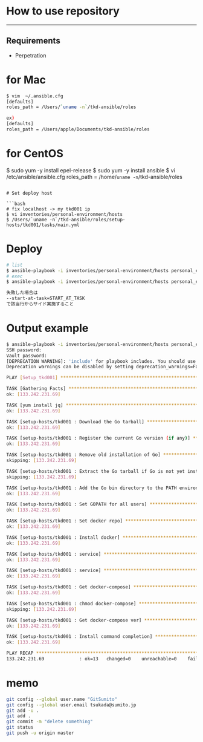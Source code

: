 How to use repository
=========
----

Requirements
------------
* Perpetration

# for Mac

``` bash
$ vim  ~/.ansible.cfg 
[defaults]
roles_path = /Users/`uname -n`/tkd-ansible/roles

ex)
[defaults]
roles_path = /Users/apple/Documents/tkd-ansible/roles
```


# for CentOS

$ sudo yum -y install epel-release
$ sudo yum -y install ansible
$ vi /etc/ansible/ansible.cfg
roles_path = /home/`uname -n`/tkd-ansible/roles

```

# Set deploy host

```bash
# fix localhost -> my tkd001 ip
$ vi inventories/personal-environment/hosts 
$ /Users/`uname -n`/tkd-ansible/roles/setup-hosts/tkd001/tasks/main.yml 
```

# Deploy
```bash
# list
$ ansible-playbook -i inventories/personal-environment/hosts personal_environment.yml -uroot --private-key=~/.ssh/id_rsa --list-tasks --list-hosts -k
# exec
$ ansible-playbook -i inventories/personal-environment/hosts personal_environment.yml -uroot --private-key=~/.ssh/id_rsa -k

失敗した場合は
--start-at-task=START_AT_TASK
で該当行からサイド実施すること
```

# Output example

```bash
$ ansible-playbook -i inventories/personal-environment/hosts personal_environment.yml --ask-vault -uroot -k
SSH password: 
Vault password: 
[DEPRECATION WARNING]: 'include' for playbook includes. You should use 'import_playbook' instead. This feature will be removed in version 2.8. 
Deprecation warnings can be disabled by setting deprecation_warnings=False in ansible.cfg.

PLAY [Setup_tkd001] *************************************************************************************************************************************

TASK [Gathering Facts] **********************************************************************************************************************************
ok: [133.242.231.69]

TASK [yum install jq] ***********************************************************************************************************************************
ok: [133.242.231.69]

TASK [setup-hosts/tkd001 : Download the Go tarball] *****************************************************************************************************
ok: [133.242.231.69]

TASK [setup-hosts/tkd001 : Register the current Go version (if any)] ************************************************************************************
ok: [133.242.231.69]

TASK [setup-hosts/tkd001 : Remove old installation of Go] ***********************************************************************************************
skipping: [133.242.231.69]

TASK [setup-hosts/tkd001 : Extract the Go tarball if Go is not yet installed or not the desired version] ************************************************
skipping: [133.242.231.69]

TASK [setup-hosts/tkd001 : Add the Go bin directory to the PATH environment variable for all users] *****************************************************
ok: [133.242.231.69]

TASK [setup-hosts/tkd001 : Set GOPATH for all users] ****************************************************************************************************
ok: [133.242.231.69]

TASK [setup-hosts/tkd001 : Set docker repo] *************************************************************************************************************
ok: [133.242.231.69]

TASK [setup-hosts/tkd001 : Install docker] **************************************************************************************************************
ok: [133.242.231.69]

TASK [setup-hosts/tkd001 : service] *********************************************************************************************************************
ok: [133.242.231.69]

TASK [setup-hosts/tkd001 : service] *********************************************************************************************************************
ok: [133.242.231.69]

TASK [setup-hosts/tkd001 : Get docker-compose] **********************************************************************************************************
ok: [133.242.231.69]

TASK [setup-hosts/tkd001 : chmod docker-compose] ********************************************************************************************************
skipping: [133.242.231.69]

TASK [setup-hosts/tkd001 : Get docker-compose ver] ******************************************************************************************************
ok: [133.242.231.69]

TASK [setup-hosts/tkd001 : Install command completion] **************************************************************************************************
ok: [133.242.231.69]

PLAY RECAP **********************************************************************************************************************************************
133.242.231.69             : ok=13   changed=0    unreachable=0    failed=0   
```

# memo 

``` bash
git config --global user.name "GitSumito"
git config --global user.email tsukada@sumito.jp
git add -u .
git add .
git commit -m "delete something"
git status
git push -u origin master
```
